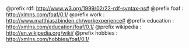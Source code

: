 

@prefix rdf: <http://www.w3.org/1999/02/22-rdf-syntax-ns#> 
@prefix foaf : <http://xlmns.com/foaf/0.1/> 
@prefix work : <http://www.matthiaszbinden.ch/workexperience#> 
@prefix education : <http://xmlns.com/education/foaf/0.1/> 
@prefix wikipedia : <http://en.wikipedia.org/wiki/> 
@prefix hobbies : <http://xmlns.com/hobbies/foaf/0.1/> 
